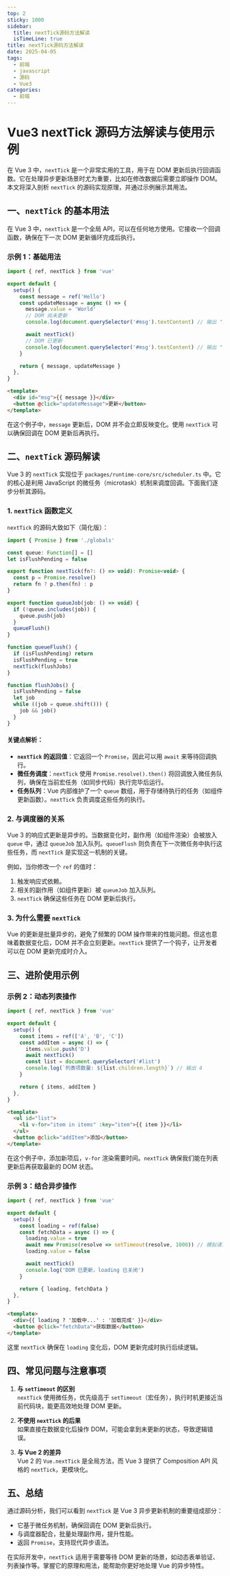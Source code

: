 ```yaml
---
top: 2
sticky: 1000
sidebar:
  title: nextTick源码方法解读
  isTimeLine: true
title: nextTick源码方法解读
date: 2025-04-05
tags:
  - 前端
  - javascript
  - 源码
  - Vue3
categories:
  - 前端
---
```


# Vue3 nextTick 源码方法解读与使用示例

在 Vue 3 中，`nextTick` 是一个非常实用的工具，用于在 DOM 更新后执行回调函数。它在处理异步更新场景时尤为重要，比如在修改数据后需要立即操作 DOM。本文将深入剖析 `nextTick` 的源码实现原理，并通过示例展示其用法。

## 一、`nextTick` 的基本用法

在 Vue 3 中，`nextTick` 是一个全局 API，可以在任何地方使用。它接收一个回调函数，确保在下一次 DOM 更新循环完成后执行。

### 示例 1：基础用法

```javascript
import { ref, nextTick } from 'vue'

export default {
  setup() {
    const message = ref('Hello')
    const updateMessage = async () => {
      message.value = 'World'
      // DOM 尚未更新
      console.log(document.querySelector('#msg').textContent) // 输出 "Hello"

      await nextTick()
      // DOM 已更新
      console.log(document.querySelector('#msg').textContent) // 输出 "World"
    }

    return { message, updateMessage }
  },
}
```

```html
<template>
  <div id="msg">{{ message }}</div>
  <button @click="updateMessage">更新</button>
</template>
```

在这个例子中，`message` 更新后，DOM 并不会立即反映变化。使用 `nextTick` 可以确保回调在 DOM 更新后再执行。

## 二、`nextTick` 源码解读

Vue 3 的 `nextTick` 实现位于 `packages/runtime-core/src/scheduler.ts` 中。它的核心是利用 JavaScript 的微任务（microtask）机制来调度回调。下面我们逐步分析其源码。

### 1. `nextTick` 函数定义

`nextTick` 的源码大致如下（简化版）：

```javascript
import { Promise } from './globals'

const queue: Function[] = []
let isFlushPending = false

export function nextTick(fn?: () => void): Promise<void> {
  const p = Promise.resolve()
  return fn ? p.then(fn) : p
}

export function queueJob(job: () => void) {
  if (!queue.includes(job)) {
    queue.push(job)
  }
  queueFlush()
}

function queueFlush() {
  if (isFlushPending) return
  isFlushPending = true
  nextTick(flushJobs)
}

function flushJobs() {
  isFlushPending = false
  let job
  while ((job = queue.shift())) {
    job && job()
  }
}
```

#### 关键点解析：

- **`nextTick` 的返回值**：它返回一个 `Promise`，因此可以用 `await` 来等待回调执行。
- **微任务调度**：`nextTick` 使用 `Promise.resolve().then()` 将回调放入微任务队列，确保在当前宏任务（如同步代码）执行完毕后运行。
- **任务队列**：Vue 内部维护了一个 `queue` 数组，用于存储待执行的任务（如组件更新函数）。`nextTick` 负责调度这些任务的执行。

### 2. 与调度器的关系

Vue 3 的响应式更新是异步的。当数据变化时，副作用（如组件渲染）会被放入 `queue` 中，通过 `queueJob` 加入队列。`queueFlush` 则负责在下一次微任务中执行这些任务，而 `nextTick` 是实现这一机制的关键。

例如，当你修改一个 `ref` 的值时：

1. 触发响应式依赖。
2. 相关的副作用（如组件更新）被 `queueJob` 加入队列。
3. `nextTick` 确保这些任务在 DOM 更新后执行。

### 3. 为什么需要 `nextTick`

Vue 的更新是批量异步的，避免了频繁的 DOM 操作带来的性能问题。但这也意味着数据变化后，DOM 并不会立刻更新。`nextTick` 提供了一个钩子，让开发者可以在 DOM 更新完成时介入。

## 三、进阶使用示例

### 示例 2：动态列表操作

```javascript
import { ref, nextTick } from 'vue'

export default {
  setup() {
    const items = ref(['A', 'B', 'C'])
    const addItem = async () => {
      items.value.push('D')
      await nextTick()
      const list = document.querySelector('#list')
      console.log(`列表项数量: ${list.children.length}`) // 输出 4
    }

    return { items, addItem }
  },
}
```

```html
<template>
  <ul id="list">
    <li v-for="item in items" :key="item">{{ item }}</li>
  </ul>
  <button @click="addItem">添加</button>
</template>
```

在这个例子中，添加新项后，`v-for` 渲染需要时间。`nextTick` 确保我们能在列表更新后再获取最新的 DOM 状态。

### 示例 3：结合异步操作

```javascript
import { ref, nextTick } from 'vue'

export default {
  setup() {
    const loading = ref(false)
    const fetchData = async () => {
      loading.value = true
      await new Promise(resolve => setTimeout(resolve, 1000)) // 模拟请求
      loading.value = false

      await nextTick()
      console.log('DOM 已更新，loading 已关闭')
    }

    return { loading, fetchData }
  },
}
```

```html
<template>
  <div>{{ loading ? '加载中...' : '加载完成' }}</div>
  <button @click="fetchData">获取数据</button>
</template>
```

这里 `nextTick` 确保在 `loading` 变化后，DOM 更新完成时执行后续逻辑。

## 四、常见问题与注意事项

1. **与 `setTimeout` 的区别**  
   `nextTick` 使用微任务，优先级高于 `setTimeout`（宏任务），执行时机更接近当前代码块，能更高效地处理 DOM 更新。

2. **不使用 `nextTick` 的后果**  
   如果直接在数据变化后操作 DOM，可能会拿到未更新的状态，导致逻辑错误。

3. **与 Vue 2 的差异**  
   Vue 2 的 `Vue.nextTick` 是全局方法，而 Vue 3 提供了 Composition API 风格的 `nextTick`，更模块化。

## 五、总结

通过源码分析，我们可以看到 `nextTick` 是 Vue 3 异步更新机制的重要组成部分：

- 它基于微任务机制，确保回调在 DOM 更新后执行。
- 与调度器配合，批量处理副作用，提升性能。
- 返回 `Promise`，支持现代异步语法。

在实际开发中，`nextTick` 适用于需要等待 DOM 更新的场景，如动态表单验证、列表操作等。掌握它的原理和用法，能帮助你更好地处理 Vue 的异步特性。
